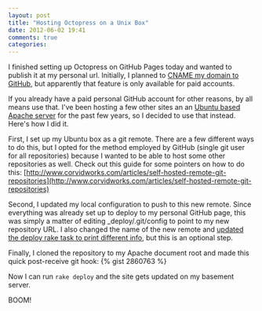 ```yaml
---
layout: post
title: "Hosting Octopress on a Unix Box"
date: 2012-06-02 19:41
comments: true
categories: 
---
```


I finished setting up Octopress on GitHub Pages today and wanted to publish it at my personal url. Initially, I planned to [CNAME my domain to GitHub](https://github.com/blog/315-cname-support-for-github-pages), but apparently that feature is only available for paid accounts.

If you already have a paid personal GitHub account for other reasons, by all means use that. I've been hosting a few other sites an an [Ubuntu based Apache server](http://www.flickr.com/photos/devinwadsworth/3485096700/) for the past few years, so I decided to use that instead. Here's how I did it.

First, I set up my Ubuntu box as a git remote. There are a few different ways to do this, but I opted for the method employed by GitHub (single git user for all repositories) because I wanted to be able to host some other repositories as well. Check out this guide for some pointers on how to do this: [http://www.corvidworks.com/articles/self-hosted-remote-git-repositories](http://www.corvidworks.com/articles/self-hosted-remote-git-repositories)

Second, I updated my local configuration to push to this new remote. Since everything was already set up to deploy to my personal GitHub page, this was simply a matter of editing _deploy/.git/config to point to my new repository URL. I also changed the name of the new remote and [updated the deploy rake task to print different info](https://github.com/daymun/devinwadsworth.com/commit/7a67baf7f6bc915c4c14a8258f2faa1a2de89983), but this is an optional step.

Finally, I cloned the repository to my Apache document root and made this quick post-receive git hook:
{% gist 2860763 %}

Now I can run ```rake deploy``` and the site gets updated on my basement server.

BOOM!
